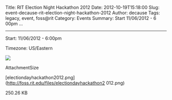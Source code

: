 Title: RIT Election Night Hackathon 2012
Date: 2012-10-19T15:18:00
Slug: event-decause-rit-election-night-hackathon-2012
Author: decause
Tags: legacy, event, foss@rit
Category: Events
Summary: Start  11/06/2012 - 6 00pm ... 

---
Start: 11/06/2012 - 6:00pm

Timezone: US/Eastern

![](http://foss.rit.edu/files/electiondayhackathon2012.png)

AttachmentSize

[electiondayhackathon2012.png](http://foss.rit.edu/files/electiondayhackathon2
012.png)

250.26 KB

